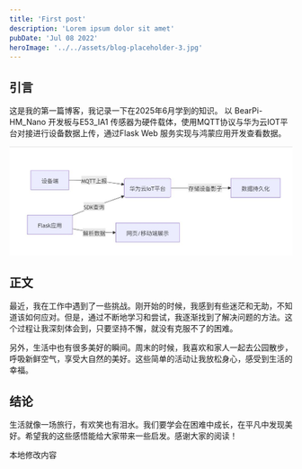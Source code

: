 ```yaml
---
title: 'First post'
description: 'Lorem ipsum dolor sit amet'
pubDate: 'Jul 08 2022'
heroImage: '../../assets/blog-placeholder-3.jpg'
---
```


## 引言
这是我的第一篇博客，我记录一下在2025年6月学到的知识。
以 BearPi-HM_Nano 开发板与E53_IA1 传感器为硬件载体，使用MQTT协议与华为云IOT平台对接进行设备数据上传，通过Flask Web 服务实现与鸿蒙应用开发查看数据。

![开发流程](../../assets/开发流程.png "开发流程")

## 正文
最近，我在工作中遇到了一些挑战。刚开始的时候，我感到有些迷茫和无助，不知道该如何应对。但是，通过不断地学习和尝试，我逐渐找到了解决问题的方法。这个过程让我深刻体会到，只要坚持不懈，就没有克服不了的困难。

另外，生活中也有很多美好的瞬间。周末的时候，我喜欢和家人一起去公园散步，呼吸新鲜空气，享受大自然的美好。这些简单的活动让我放松身心，感受到生活的幸福。

## 结论
生活就像一场旅行，有欢笑也有泪水。我们要学会在困难中成长，在平凡中发现美好。希望我的这些感悟能给大家带来一些启发。感谢大家的阅读！

本地修改内容
